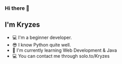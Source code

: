 ### Hi there 👋

## I'm Kryzes

 - 💻 I'm a beginner developer.
 - 😎 I know Python quite well.
 - 🤖 I'm currently learning Web Development & Java
 - 💻 You can contact me through solo.to/Kryzes

